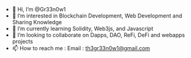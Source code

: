 - 👋 Hi, I’m @Gr33n0w1
- 👀 I’m interested in Blockchain Development, Web Development and Sharing Knowledge
- 🌱 I’m currently learning Solidity, Web3js, and Javascript
- 💞️ I’m looking to collaborate on Dapps, DAO, ReFi, DeFi and webapps projects
- 📫 How to reach me : Email : th3gr33n0w1@gmail.com
